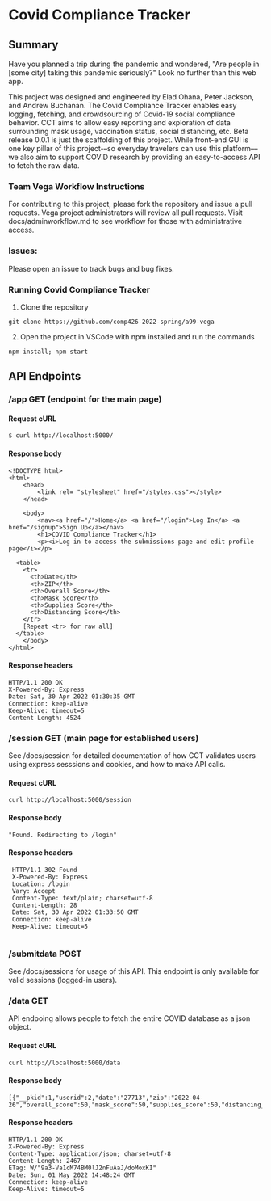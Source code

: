 # Covid Compliance Tracker

## Summary 

Have you planned a trip during the pandemic and wondered, "Are people in [some city] taking this pandemic seriously?" Look no further than this web app.

This project was designed and engineered by Elad Ohana, Peter Jackson, and Andrew Buchanan. The Covid Compliance Tracker enables easy logging, fetching, and crowdsourcing of Covid-19 social compliance behavior. CCT aims to allow easy reporting and exploration of data surrounding mask usage, vaccination status, social distancing, etc. Beta release 0.0.1 is just the scaffolding of this project. While front-end GUI is one key pillar of this project-–so everyday travelers can use this platform––we also aim to support COVID research by providing an easy-to-access API to fetch the raw data. 


### Team Vega Workflow Instructions

For contributing to this project, please fork the repository and issue a pull requests. Vega project administrators will review all pull requests. Visit docs/adminworkflow.md to see workflow for those with administrative access. 

### Issues:
Please open an issue to track bugs and bug fixes. 

### Running Covid Compliance Tracker
1. Clone the repository
```
git clone https://github.com/comp426-2022-spring/a99-vega
```
2. Open the project in VSCode with npm installed and run the commands
```
npm install; npm start
```

## API Endpoints

### /app GET (endpoint for the main page)
#### Request cURL

```
$ curl http://localhost:5000/
```

#### Response body

```
<!DOCTYPE html>
<html>
    <head>
        <link rel= "stylesheet" href="/styles.css"></style>
    </head>

    <body>
        <nav><a href="/">Home</a> <a href="/login">Log In</a> <a href="/signup">Sign Up</a></nav>
        <h1>COVID Compliance Tracker</h1>
        <p><i>Log in to access the submissions page and edit profile page</i></p>
        
  <table>
    <tr>
      <th>Date</th>
      <th>ZIP</th>
      <th>Overall Score</th>
      <th>Mask Score</th>
      <th>Supplies Score</th>
      <th>Distancing Score</th>
    </tr>
    [Repeat <tr> for raw all]
  </table>
    </body>
</html>
```

#### Response headers

```
HTTP/1.1 200 OK
X-Powered-By: Express
Date: Sat, 30 Apr 2022 01:30:35 GMT
Connection: keep-alive
Keep-Alive: timeout=5
Content-Length: 4524
```

### /session GET (main page for established users)
See /docs/session for detailed documentation of how CCT validates users using express sesssions and cookies, and how to make API calls. 

#### Request cURL

```
curl http://localhost:5000/session
```

#### Response body

```
"Found. Redirecting to /login"
```

#### Response headers

```
 HTTP/1.1 302 Found
 X-Powered-By: Express
 Location: /login
 Vary: Accept
 Content-Type: text/plain; charset=utf-8
 Content-Length: 28
 Date: Sat, 30 Apr 2022 01:33:50 GMT
 Connection: keep-alive
 Keep-Alive: timeout=5
 
```

### /submitdata POST
See /docs/sessions for usage of this API. This endpoint is only available for valid sessions (logged-in users).

### /data GET
API endpoing allows people to fetch the entire COVID database as a json object. 
#### Request cURL
```
curl http://localhost:5000/data
```
#### Response body
```
[{"__pkid":1,"userid":2,"date":"27713","zip":"2022-04-26","overall_score":50,"mask_score":50,"supplies_score":50,"distancing_score":50}]
```
#### Response headers
```
HTTP/1.1 200 OK
X-Powered-By: Express
Content-Type: application/json; charset=utf-8
Content-Length: 2467
ETag: W/"9a3-Va1cM74BM0lJ2nFuAaJ/doMoxKI"
Date: Sun, 01 May 2022 14:48:24 GMT
Connection: keep-alive
Keep-Alive: timeout=5
```